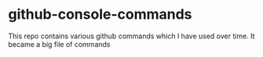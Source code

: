 # github-console-commands
This repo contains various github commands which I have used over time. It became a big file of commands
